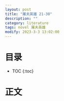 ```yaml
---
layout: post
title: "屠夫英雄 21-30"
description: ""
category: literature
tags: novel 屠夫英雄
modify: 2023-3-3 13:02:00
---
```


# 目录

* TOC
{:toc}



# 正文
<!-- processed -->

